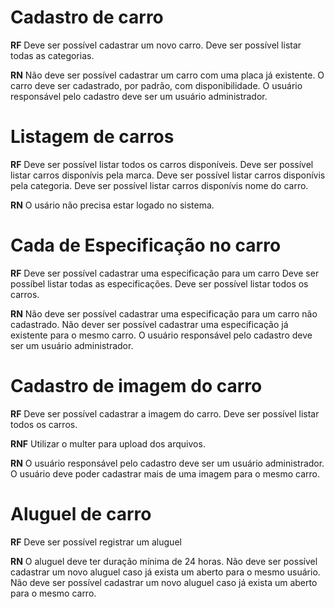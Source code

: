 # Cadastro de carro

**RF**
Deve ser possível cadastrar um novo carro.
Deve ser possível listar todas as categorias.

**RN**
Não deve ser possível cadastrar um carro com uma placa já existente.
O carro deve ser cadastrado, por padrão, com disponibilidade.
O usuário responsável pelo cadastro deve ser um usuário administrador.

# Listagem de carros

**RF**
Deve ser possível listar todos os carros disponíveis.
Deve ser possível listar carros disponívis pela marca.
Deve ser possível listar carros disponívis pela categoria.
Deve ser possível listar carros disponívis nome do carro.

**RN**
 O usário não precisa estar logado no sistema.

# Cada de Especificação no carro 

**RF**
Deve ser possível cadastrar uma especificação para um carro
Deve ser possíbel listar todas as especificações.
Deve ser possível listar todos os carros.

**RN**
Não deve ser possível cadastrar uma especificação para um carro não cadastrado.
Não dever ser possível cadastrar uma especificação já existente para o mesmo carro.
O usuário responsável pelo cadastro deve ser um usuário administrador. 

# Cadastro de imagem do carro

**RF**
Deve ser possível cadastrar a imagem do carro.
Deve ser possível listar todos os carros.

**RNF**
Utilizar o multer para upload dos arquivos.

**RN**
O usuário responsável pelo cadastro deve ser um usuário administrador. 
O usuário deve poder cadastrar mais de uma imagem para o mesmo carro.

# Aluguel de carro

**RF**
Deve ser possível registrar um aluguel

**RN**
O aluguel deve ter duração mínima de 24 horas.
Não deve ser possível cadastrar um novo aluguel caso já exista um aberto para o mesmo usuário.
Não deve ser possível cadastrar um novo aluguel caso já exista um aberto para o mesmo carro.
